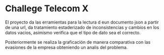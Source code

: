 # Challege Telecom X

El proyecto da las erramientas para la lectura d eun documento json a partir de una url, da tratamiento estaderizado de inconsistencias y cambios en los datos vacios, asimismo verifica que el tipo de dato sea el correcto.

Posteriormente se realiza la graficación de manera comparativa con las evasiones de la empresa obteniendo un analis del problema.
